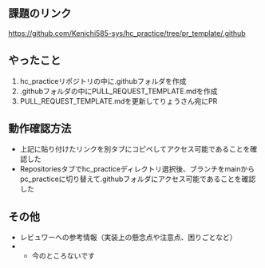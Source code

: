 ## 課題のリンク
https://github.com/Kenichi585-sys/hc_practice/tree/pr_template/.github

## やったこと
1. hc_practiceリポジトリの中に.githubフォルダを作成
1. .githubフォルダの中にPULL_REQUEST_TEMPLATE.mdを作成
1. PULL_REQUEST_TEMPLATE.mdを更新してりょうさん宛にPR

## 動作確認方法
- 上記に貼り付けたリンクを別タブにコピペしてアクセス可能であることを確認した
- Repositoriesタブでhc_practiceディレクトリ選択後、ブランチをmainからpc_practiceに切り替えて.githubフォルダにアクセス可能であることを確認した

## その他

* レビュワーへの参考情報（実装上の懸念点や注意点、困りごとなど）
* - 今のところないです
